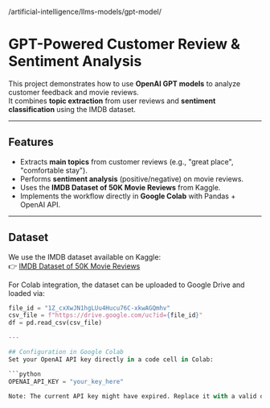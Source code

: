/artificial-intelligence/llms-models/gpt-model/

# GPT-Powered Customer Review & Sentiment Analysis

This project demonstrates how to use **OpenAI GPT models** to analyze customer feedback and movie reviews.  
It combines **topic extraction** from user reviews and **sentiment classification** using the IMDB dataset.

---

## Features
- Extracts **main topics** from customer reviews (e.g., "great place", "comfortable stay").
- Performs **sentiment analysis** (positive/negative) on movie reviews.
- Uses the **IMDB Dataset of 50K Movie Reviews** from Kaggle.
- Implements the workflow directly in **Google Colab** with Pandas + OpenAI API.

---

## Dataset
We use the IMDB dataset available on Kaggle:  
👉 [IMDB Dataset of 50K Movie Reviews](https://www.kaggle.com/datasets/lakshmi25npathi/imdb-dataset-of-50k-movie-reviews)

For Colab integration, the dataset can be uploaded to Google Drive and loaded via:
```python
file_id = "1Z_cxXwJN1hgLUu4Hucu76C-xkwAGQmhv"
csv_file = f"https://drive.google.com/uc?id={file_id}"
df = pd.read_csv(csv_file)

---

## Configuration in Google Colab
Set your OpenAI API key directly in a code cell in Colab:

```python
OPENAI_API_KEY = "your_key_here"

Note: The current API key might have expired. Replace it with a valid one.


